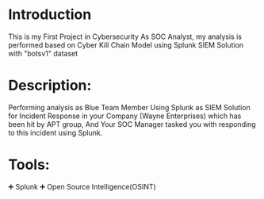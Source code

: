 # Introduction

This is my First Project in Cybersecurity As SOC Analyst, my analysis is performed based on Cyber Kill Chain Model using Splunk SIEM Solution with "botsv1" dataset

# Description: 
Performing analysis as Blue Team Member Using Splunk as SIEM Solution for Incident Response in your Company (Wayne Enterprises) which has been hit by APT group, And Your SOC Manager tasked you with responding to this incident using Splunk.

# Tools:
 ➕ Splunk
 ➕ Open Source Intelligence(OSINT) 
